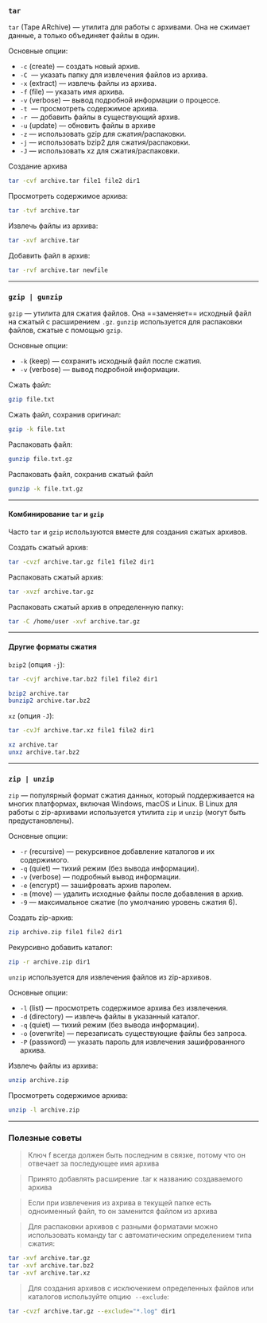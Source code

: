 ### `tar`

`tar` (Tape ARchive) — утилита для работы с архивами. Она не сжимает данные, а только объединяет файлы в один.

Основные опции:
- `-c` (create) — создать новый архив.
- `-C`  — указать папку для извлечения файлов из архива.
- `-x` (extract) — извлечь файлы из архива.
- `-f` (file) — указать имя архива.
- `-v` (verbose) — вывод подробной информации о процессе.
- `-t`  — просмотреть содержимое архива.
- `-r`  — добавить файлы в существующий архив.
- `-u` (update) — обновить файлы в архиве
- `-z` — использовать gzip для сжатия/распаковки.
- `-j` — использовать bzip2 для сжатия/распаковки.
- `-J` — использовать xz для сжатия/распаковки.

Создание архива
```bash
tar -cvf archive.tar file1 file2 dir1
```

Просмотреть содержимое архива:
```bash
tar -tvf archive.tar
```

Извлечь файлы из архива:
```bash
tar -xvf archive.tar
```

Добавить файл в архив:
```bash
tar -rvf archive.tar newfile
```
___

### `gzip | gunzip`

`gzip` — утилита для сжатия файлов. Она ==заменяет== исходный файл на сжатый с расширением `.gz`.
`gunzip` используется для  распаковки файлов, сжатые с помощью `gzip`.

Основные опции:
- `-k` (keep) — сохранить исходный файл после сжатия.
- `-v` (verbose) — вывод подробной информации.

Сжать файл:
```bash
gzip file.txt
```

Сжать файл, сохранив оригинал:
```bash
gzip -k file.txt
```

Распаковать файл:
```bash
gunzip file.txt.gz
```

Распаковать файл, сохранив сжатый файл
```bash
gunzip -k file.txt.gz
```
___

#### Комбинирование `tar` и `gzip`

Часто `tar` и `gzip` используются вместе для создания сжатых архивов.

 Создать сжатый архив:
```bash
tar -cvzf archive.tar.gz file1 file2 dir1
```

Распаковать сжатый архив:
```bash
tar -xvzf archive.tar.gz
```

Распаковать сжатый архив в определенную папку:
```bash
tar -C /home/user -xvf archive.tar.gz
```
___

#### Другие форматы сжатия

 `bzip2` (опция `-j`):
```bash
tar -cvjf archive.tar.bz2 file1 file2 dir1

bzip2 archive.tar
bunzip2 archive.tar.bz2
```


`xz` (опция `-J`):
```bash
tar -cvJf archive.tar.xz file1 file2 dir1

xz archive.tar
unxz archive.tar.bz2
```
___

### `zip | unzip`

`zip` — популярный формат сжатия данных, который поддерживается на многих платформах, включая Windows, macOS и Linux. В Linux для работы с zip-архивами используется утилита `zip` и `unzip` (могут быть предустановлены).

Основные опции:
- `-r` (recursive) — рекурсивное добавление каталогов и их содержимого.
- `-q` (quiet) — тихий режим (без вывода информации).
- `-v` (verbose) — подробный вывод информации.
- `-e` (encrypt) — зашифровать архив паролем.
- `-m` (move) — удалить исходные файлы после добавления в архив.
- `-9` — максимальное сжатие (по умолчанию уровень сжатия 6).

 Создать zip-архив:
```bash
zip archive.zip file1 file2 dir1
```

 Рекурсивно добавить каталог:
```bash
zip -r archive.zip dir1
```

`unzip` используется для извлечения файлов из zip-архивов.

Основные опции:
- `-l` (list) — просмотреть содержимое архива без извлечения.
- `-d` (directory) — извлечь файлы в указанный каталог.
- `-q` (quiet) — тихий режим (без вывода информации).
- `-o` (overwrite) — перезаписать существующие файлы без запроса.
- `-P` (password) — указать пароль для извлечения зашифрованного архива.

Извлечь файлы из архива:
```bash
unzip archive.zip
```

Просмотреть содержимое архива:
```bash
unzip -l archive.zip
```
___

### Полезные советы

>Ключ f всегда должен быть последним в связке, потому что он отвечает за последующее имя архива

>Принято добавлять расширение .tar к названию создаваемого архива

>Если при извлечения из ахрива в текущей папке есть одноименный файл, то он заменится файлом из архива

>Для распаковки архивов с разными форматами можно использовать команду tar с автоматическим определением типа сжатия:

```bash
tar -xvf archive.tar.gz
tar -xvf archive.tar.bz2
tar -xvf archive.tar.xz
```

>Для создания архивов с исключением определенных файлов или каталогов используйте опцию
> `--exclude`:

```bash
tar -cvzf archive.tar.gz --exclude="*.log" dir1
```
